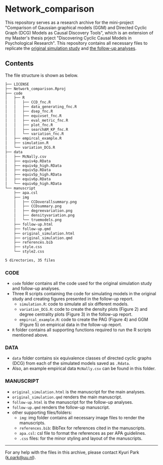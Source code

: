 # Network_comparison
This repository serves as a research archive for the mini-project "Comparison of Gaussian graphical models (GGM) and Directed Cyclic Graph (DCG) Models as Causal Discovery Tools", 
which is an extension of my Master's thesis prject "Discovering Cyclic Causal Models in Psychological Research". 
This repository contains all necessary files to replicate the [original simulation study](https://rpubs.com/KyuriP/992071) 
and [the follow-up analyses](https://rpubs.com/KyuriP/992072).

## Contents
The file structure is shown as below.

```bash
├── LICENSE
├── Network_comparison.Rproj
├── code
│   ├── R
│   │   ├── CCD_fnc.R
│   │   ├── data_generating_fnc.R
│   │   ├── dsep_fnc.R
│   │   ├── equivset_fnc.R
│   │   ├── eval_metric_fnc.R
│   │   ├── plot_fnc.R
│   │   ├── searchAM_KP_fnc.R
│   │   └── variation_fnc.R
│   ├── empircal_example.R
│   ├── simulation.R
│   └── variation_DCG.R
├── data
│   ├── McNally.csv
│   ├── equiv4p.RData
│   ├── equiv4p_high.RData
│   ├── equiv5p.RData
│   ├── equiv5p_high.RData
│   ├── equiv6p.RData
│   └── equiv6p_high.RData
└── manuscript
    ├── apa.csl
    ├── img
    │   ├── CCDoverallsummary.png
    │   ├── CCDsummary.png
    │   ├── degreevariation.png
    │   ├── densityvariation.png
    │   └── truemodels.png
    ├── follow-up.html
    ├── follow-up.qmd
    ├── original_simulation.html
    ├── original_simulation.qmd
    ├── references.bib
    ├── style.css
    └── style2.css

5 directories, 35 files
```

### CODE
- `code` folder contains all the code used for the original simulation study and follow-up analyses.
- Three R scripts containing the code for simulating models in the original study and creating figures presented in the follow-up report.
  - `simulation.R`: code to simulate all six different models.
  - `variation_DCG.R`: code to create the density plots (Figure 2) and degree centrality plots (Figure 3) in the follow-up report.
  - `empircal_example.R`: code to create the PAG (Figure 4) and GGM (Figure 5) on empirical data in the follow-up report.
- `R` folder contains all supporting functions required to run the R scripts mentioned above.

### DATA
- `data` folder contains six equivalence classes of directed cyclic graphs (DCG) from each of the simulated models saved as `.Rdata`.
- Also, an example empirical data `McNally.csv` can be found in this folder.

### MANUSCRIPT
- `original_simulation.html` is the manuscript for the main analyses.
- `original_simulation.qmd` renders the main manuscript.
- `follow-up.html` is the manuscript for the follow-up analyses.
- `follow-up.qmd` renders the follow-up manuscript.
- other supporting files/folders:
  - `img`: img folder contains all necessary image files to render the manuscripts.
  - `references.bib`: BibTex for references cited in the manuscripts.
  - `apa.csl`: csl file to format the references as per APA guidelines.
  - `.css` files: for the minor styling and layout of the manuscripts.
  

---
For any help with the files in this archive, please contact Kyuri Park (k.park@uu.nl). 
